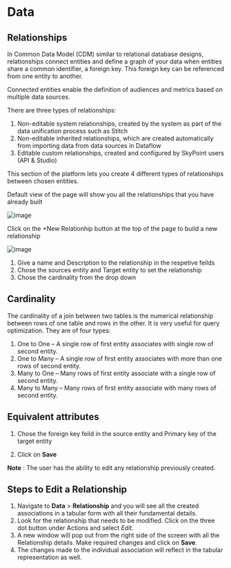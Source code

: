 # Data

## Relationships

In Common Data Model (CDM) similar to relational database designs, relationships connect entities and define a graph of your data when entities share a common identifier, a foreign key. This foreign key can be referenced from one entity to another. 

Connected entities enable the definition of audiences and metrics based on multiple data sources.

There are three types of relationships:

1. Non-editable system relationships, created by the system as part of the data unification process such as Stitch
2. Non-editable inherited relationships, which are created automatically from importing data from data sources in Dataflow 
3. Editable custom relationships, created and configured by SkyPoint users (API & Studio) 

This section of the platform lets you create 4 different types of relationships between chosen entities.

Default view of the page will show you all the relationships that you have already built

![image](https://user-images.githubusercontent.com/93347291/146685767-eb5d06dd-0179-4f91-83d6-d84e39e7f912.png)

Click on the +New Relationhip button at the top of the page to build a new relationship

![image](https://user-images.githubusercontent.com/93347291/146685812-5f7de1c2-27c8-49e6-a325-60319a4d13b9.png)

1. Give a name and Description to the relationship in the respetive feilds
2. Chose the sources entity and Target entity to set the relationship
3. Chose the cardinality from the drop down
## Cardinality
The cardinality of a join between two tables is the numerical relationship between rows of one table and rows in the other. It is very useful for query optimization. They are of four types:
1. One to One – A single row of first entity associates with single row of second entity.
2. One to Many – A single row of first entity associates with more than one rows of second entity. 
3. Many to One – Many rows of first entity associate with a single row of second entity.
4. Many to Many – Many rows of first entity associate with many rows of second entity.

## Equivalent attributes
1. Chose the foreign key feild in the source entity and Primary key of the target entity

6. Click on **Save**

**Note** : The user has the ability to edit any relationship previously created.

## Steps to Edit a Relationship

1. Navigate to **Data** > **Relationship** and you will see all the created associations in a tabular form with all their fundamental details.
2. Look for the relationship that needs to be modified. Click on the three dot button under Actions and select *Edit*.
3. A new window will pop out from the right side of the screen with all the Relationship details. Make required changes and click on **Save**.
4. The changes made to the individual association will reflect in the tabular representation as well.
